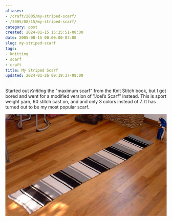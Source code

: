 ```yaml
---
aliases:
- /craft/2005/my-striped-scarf/
- /2005/08/15/my-striped-scarf/
category: post
created: 2024-01-15 15:25:51-08:00
date: 2005-08-15 00:00:00-07:00
slug: my-striped-scarf
tags:
- knitting
- scarf
- craft
title: My Striped Scarf
updated: 2024-01-26 09:19:37-08:00
---
```


Started out *Knitting* the "maximum scarf" from the Knit Stitch book, but I got bored and went for a modified version of "Joel’s Scarf" instead. This is sport weight yarn, 60 stitch cast on, and and only 3 colors instead of 7. It has turned out to be my most popular scarf.

![attachments/img/2005/cover-2005-08-15.jpg](../../../attachments/img/2005/cover-2005-08-15.jpg)